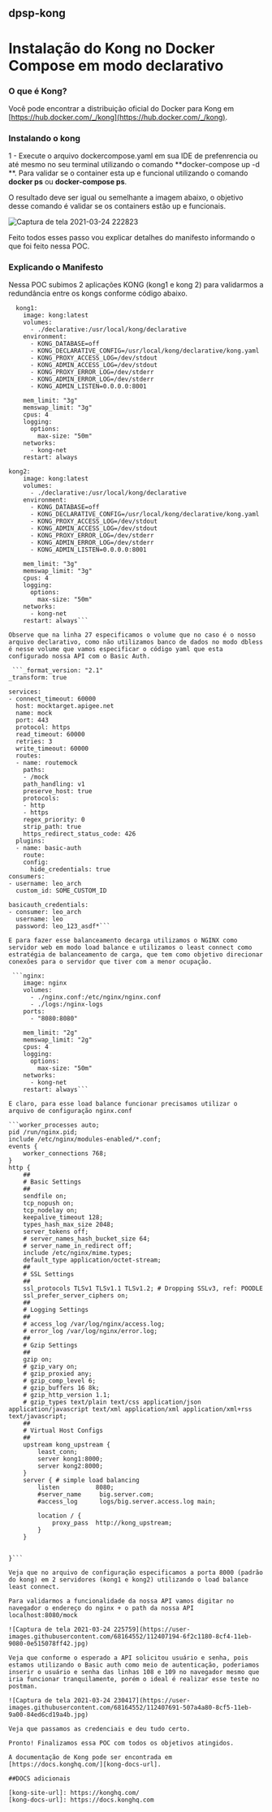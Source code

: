 ## dpsp-kong

# Instalação do Kong no Docker Compose em modo declarativo


### O que é Kong?

Você pode encontrar a distribuição oficial do Docker para Kong em [https://hub.docker.com/_/kong](https://hub.docker.com/_/kong).

### Instalando o kong

1 - Execute o arquivo dockercompose.yaml em sua IDE de prefenrencia ou até mesmo no seu terminal utilizando o comando **docker-compose up -d **. Para validar se o container esta up e funcional utilizando o comando **docker ps** ou **docker-compose ps**. 

O resultado deve ser igual ou semelhante a imagem abaixo, o objetivo desse comando é validar se os containers estão up e funcionais.

![Captura de tela 2021-03-24 222823](https://user-images.githubusercontent.com/68164552/112405075-591c5200-8cf0-11eb-9914-aaecfb96a0a2.jpg)

Feito todos esses passo vou explicar detalhes do manifesto informando o que foi feito nessa POC.

### Explicando o Manifesto

Nessa POC subimos 2 aplicações KONG (kong1 e kong 2) para validarmos a redundância entre os kongs conforme código abaixo.

```services:    
  kong1:
    image: kong:latest
    volumes:
      - ./declarative:/usr/local/kong/declarative
    environment:    
      - KONG_DATABASE=off
      - KONG_DECLARATIVE_CONFIG=/usr/local/kong/declarative/kong.yaml
      - KONG_PROXY_ACCESS_LOG=/dev/stdout
      - KONG_ADMIN_ACCESS_LOG=/dev/stdout
      - KONG_PROXY_ERROR_LOG=/dev/stderr
      - KONG_ADMIN_ERROR_LOG=/dev/stderr
      - KONG_ADMIN_LISTEN=0.0.0.0:8001
  
    mem_limit: "3g"
    memswap_limit: "3g"
    cpus: 4
    logging:
      options:
        max-size: "50m"
    networks:
      - kong-net
    restart: always

kong2:
    image: kong:latest
    volumes:
      - ./declarative:/usr/local/kong/declarative
    environment:    
      - KONG_DATABASE=off
      - KONG_DECLARATIVE_CONFIG=/usr/local/kong/declarative/kong.yaml
      - KONG_PROXY_ACCESS_LOG=/dev/stdout
      - KONG_ADMIN_ACCESS_LOG=/dev/stdout
      - KONG_PROXY_ERROR_LOG=/dev/stderr
      - KONG_ADMIN_ERROR_LOG=/dev/stderr
      - KONG_ADMIN_LISTEN=0.0.0.0:8001
  
    mem_limit: "3g"
    memswap_limit: "3g"
    cpus: 4
    logging:
      options:
        max-size: "50m"
    networks:
      - kong-net
    restart: always```

Observe que na linha 27 especificamos o volume que no caso é o nosso arquivo declarativo, como não utilizamos banco de dados no modo dbless é nesse volume que vamos especificar o código yaml que esta configurado nossa API com o Basic Auth.
  
 ```_format_version: "2.1"
_transform: true

services:
- connect_timeout: 60000
  host: mocktarget.apigee.net
  name: mock
  port: 443
  protocol: https
  read_timeout: 60000
  retries: 3  
  write_timeout: 60000
  routes:
  - name: routemock
    paths:
    - /mock
    path_handling: v1
    preserve_host: true
    protocols:
    - http
    - https
    regex_priority: 0
    strip_path: true
    https_redirect_status_code: 426
  plugins:
  - name: basic-auth
    route:
    config: 
      hide_credentials: true
consumers:
- username: leo_arch
  custom_id: SOME_CUSTOM_ID 

basicauth_credentials:
- consumer: leo_arch
  username: leo
  password: leo_123_asdf*```

E para fazer esse balanceamento decarga utilizamos o NGINX como servidor web em modo load balance e utilizamos o least connect como estratégia de balanceamento de carga, que tem como objetivo direcionar conexões para o servidor que tiver com a menor ocupação.

 ```nginx:
    image: nginx
    volumes:
      - ./nginx.conf:/etc/nginx/nginx.conf
      - ./logs:/nginx-logs
    ports:
      - "8080:8080"
   
    mem_limit: "2g"
    memswap_limit: "2g"
    cpus: 4
    logging:
      options:
        max-size: "50m"
    networks:
      - kong-net
    restart: always```
    
E claro, para esse load balance funcionar precisamos utilizar o arquivo de configuração nginx.conf

```worker_processes auto;
pid /run/nginx.pid;
include /etc/nginx/modules-enabled/*.conf;
events {
    worker_connections 768;
}
http {
    ##
    # Basic Settings
    ##
    sendfile on;
    tcp_nopush on;
    tcp_nodelay on;
    keepalive_timeout 128;
    types_hash_max_size 2048;
    server_tokens off;
    # server_names_hash_bucket_size 64;
    # server_name_in_redirect off;
    include /etc/nginx/mime.types;
    default_type application/octet-stream;
    ##
    # SSL Settings
    ##
    ssl_protocols TLSv1 TLSv1.1 TLSv1.2; # Dropping SSLv3, ref: POODLE
    ssl_prefer_server_ciphers on;
    ##
    # Logging Settings
    ##
    # access_log /var/log/nginx/access.log;
    # error_log /var/log/nginx/error.log;
    ##
    # Gzip Settings
    ##
    gzip on;
    # gzip_vary on;
    # gzip_proxied any;
    # gzip_comp_level 6;
    # gzip_buffers 16 8k;
    # gzip_http_version 1.1;
    # gzip_types text/plain text/css application/json application/javascript text/xml application/xml application/xml+rss text/javascript;
    ##
    # Virtual Host Configs
    ##
    upstream kong_upstream {
        least_conn;
        server kong1:8000;
        server kong2:8000;
    }
    server { # simple load balancing
        listen          8080;
        #server_name     big.server.com;
        #access_log      logs/big.server.access.log main;

        location / {
            proxy_pass  http://kong_upstream;
        }
    }
                

}```

Veja que no arquivo de configuração especificamos a porta 8000 (padrão do kong) em 2 servidores (kong1 e kong2) utilizando o load balance least connect.

Para validarmos a funcionalidade da nossa API vamos digitar no navegador o endereço do nginx + o path da nossa API localhost:8080/mock

![Captura de tela 2021-03-24 225759](https://user-images.githubusercontent.com/68164552/112407194-6f2c1180-8cf4-11eb-9080-0e515078ff42.jpg)

Veja que conforme o esperado a API solicitou usuário e senha, pois estamos utilizando o Basic auth como meio de autenticação, poderiamos inserir o usuário e senha das linhas 108 e 109 no navegador mesmo que iria funcionar tranquilamente, porém o ideal é realizar esse teste no postman.

![Captura de tela 2021-03-24 230417](https://user-images.githubusercontent.com/68164552/112407691-507a4a80-8cf5-11eb-9a00-84ed6cd19a4b.jpg)

Veja que passamos as credenciais e deu tudo certo.

Pronto! Finalizamos essa POC com todos os objetivos atingidos.

A documentação de Kong pode ser encontrada em [https://docs.konghq.com/][kong-docs-url].

##DOCS adicionais

[kong-site-url]: https://konghq.com/
[kong-docs-url]: https://docs.konghq.com
